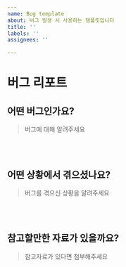```yaml
---
name: Bug template
about: 버그 발생 시 사용하는 템플릿입니다
title: ''
labels: ''
assignees: ''

---
```


# 버그 리포트

## 어떤 버그인가요?

> 버그에 대해 알려주세요

<br><br>

## 어떤 상황에서 겪으셨나요?

> 버그를 겪으신 상황을 알려주세요

<br><br>

## 참고할만한 자료가 있을까요?

> 참고자료가 있다면 첨부해주세요

<br><br>

